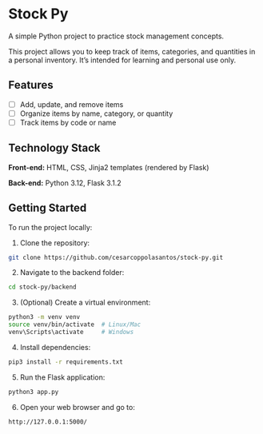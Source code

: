 # Stock Py

A simple Python project to practice stock management concepts.

This project allows you to keep track of items, categories, and quantities in a personal inventory. It’s intended for learning and personal use only.

## Features

- [ ]  Add, update, and remove items
- [ ]  Organize items by name, category, or quantity
- [ ]  Track items by code or name

## Technology Stack

**Front-end:** HTML, CSS, Jinja2 templates (rendered by Flask)  

**Back-end:** Python 3.12, Flask 3.1.2

## Getting Started

To run the project locally:

1. Clone the repository:

```bash
git clone https://github.com/cesarcoppolasantos/stock-py.git
```

2. Navigate to the backend folder:

```bash
cd stock-py/backend
```

3. (Optional) Create a virtual environment:

```bash
python3 -m venv venv
source venv/bin/activate  # Linux/Mac
venv\Scripts\activate     # Windows
```

4. Install dependencies:

```bash
pip3 install -r requirements.txt
```

5. Run the Flask application:

```bash
python3 app.py
```

6. Open your web browser and go to:

`http://127.0.0.1:5000/`
